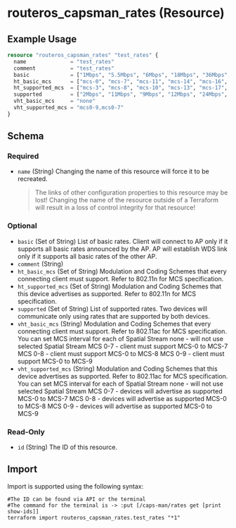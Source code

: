 # routeros_capsman_rates (Resource)


## Example Usage
```terraform
resource "routeros_capsman_rates" "test_rates" {
  name              = "test_rates"
  comment           = "test_rates"
  basic             = ["1Mbps", "5.5Mbps", "6Mbps", "18Mbps", "36Mbps", "54Mbps"]
  ht_basic_mcs      = ["mcs-0", "mcs-7", "mcs-11", "mcs-14", "mcs-16", "mcs-21"]
  ht_supported_mcs  = ["mcs-3", "mcs-8", "mcs-10", "mcs-13", "mcs-17", "mcs-18"]
  supported         = ["2Mbps", "11Mbps", "9Mbps", "12Mbps", "24Mbps", "48Mbps"]
  vht_basic_mcs     = "none"
  vht_supported_mcs = "mcs0-9,mcs0-7"
}
```

<!-- schema generated by tfplugindocs -->
## Schema

### Required

- `name` (String) Changing the name of this resource will force it to be recreated.
	> The links of other configuration properties to this resource may be lost!
	> Changing the name of the resource outside of a Terraform will result in a loss of control integrity for that resource!

### Optional

- `basic` (Set of String) List of basic rates. Client will connect to AP only if it supports all basic rates announced by the AP. AP will establish WDS link only if it supports all basic rates of the other AP.
- `comment` (String)
- `ht_basic_mcs` (Set of String) Modulation and Coding Schemes that every connecting client must support. Refer to 802.11n for MCS specification.
- `ht_supported_mcs` (Set of String) Modulation and Coding Schemes that this device advertises as supported. Refer to 802.11n for MCS specification.
- `supported` (Set of String) List of supported rates. Two devices will communicate only using rates that are supported by both devices.
- `vht_basic_mcs` (String) Modulation and Coding Schemes that every connecting client must support. Refer to 802.11ac for MCS specification. You can set MCS interval for each of Spatial Stream none - will not use selected Spatial Stream MCS 0-7 - client must support MCS-0 to MCS-7 MCS 0-8 - client must support MCS-0 to MCS-8 MCS 0-9 - client must support MCS-0 to MCS-9
- `vht_supported_mcs` (String) Modulation and Coding Schemes that this device advertises as supported. Refer to 802.11ac for MCS specification. You can set MCS interval for each of Spatial Stream none - will not use selected Spatial Stream MCS 0-7 - devices will advertise as supported MCS-0 to MCS-7 MCS 0-8 - devices will advertise as supported MCS-0 to MCS-8 MCS 0-9 - devices will advertise as supported MCS-0 to MCS-9

### Read-Only

- `id` (String) The ID of this resource.

## Import
Import is supported using the following syntax:
```shell
#The ID can be found via API or the terminal
#The command for the terminal is -> :put [/caps-man/rates get [print show-ids]]
terraform import routeros_capsman_rates.test_rates "*1"
```
